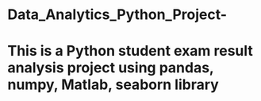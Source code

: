 # Data_Analytics_Python_Project-
# This is a Python student exam result analysis project using pandas, numpy, Matlab, seaborn library
